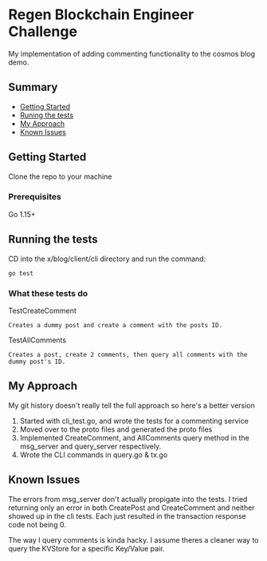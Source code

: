 # Regen Blockchain Engineer Challenge

My implementation of adding commenting functionality to the cosmos blog demo.

## Summary

  - [Getting Started](#getting-started)
  - [Runing the tests](#running-the-tests)
  - [My Approach](#my-approach)
  - [Known Issues](#known-issues)


## Getting Started

Clone the repo to your machine

### Prerequisites

Go 1.15+

## Running the tests

CD into the x/blog/client/cli directory and run the command:

`go test`

### What these tests do

TestCreateComment

    Creates a dummy post and create a comment with the posts ID.

TestAllComments

    Creates a post, create 2 comments, then query all comments with the dummy post's ID.

## My Approach

My git history doesn't really tell the full approach so here's a better version

1. Started with cli_test.go, and wrote the tests for a commenting service
2. Moved over to the proto files and generated the proto files
3. Implemented CreateComment, and AllComments query method in the msg_server and query_server respectively.
4. Wrote the CLI commands in query.go & tx.go

## Known Issues
The errors from msg_server don't actually propigate into the tests. 
I tried returning only an error in both CreatePost and CreateComment and neither showed up in the cli tests. Each just resulted in the transaction response code not being 0.

The way I query comments is kinda hacky. I assume theres a cleaner way
to query the KVStore for a specific Key/Value pair. 